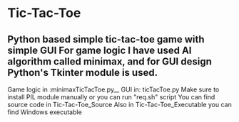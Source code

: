# Tic-Tac-Toe
Python based simple tic-tac-toe game with simple GUI
For game logic I have used AI algorithm called minimax, and for GUI design Python's Tkinter module is used.
---------------------------------------------------------------------------------------------------------------------------------------------------------------------
Game logic in :minimaxTicTacToe.py__
GUI in: ticTacToe.py
Make sure to install PIL module manually or you can run "req.sh" script
You can find source code in Tic-Tac-Toe_Source
Also in Tic-Tac-Toe_Executable you can find Windows executable

